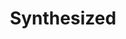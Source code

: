---
title: Synthesized
isOfficial: true
categories:
  - relational-database
  - other
docs:
  - id: java
    url: https://docs.synthesized.io/tdk/latest/user_guide/integrations/testcontainers
    example: |
      ```java
      //Input JdbcDatabaseContainer: empty database with schema input
      PostgreSQLContainer<?> input = new PostgreSQLContainer<>("postgres:15-alpine")
          .withNetwork(network);

      //Output JdbcDatabaseContainer: output database with generated data output
      PostgreSQLContainer<?> output = new PostgreSQLContainer<>("postgres:15-alpine")
          .withNetwork(network)
      
      String config = """
              default_config:
                mode: GENERATION
                target_row_number: 10
              global_seed: 42
              """

      new SynthesizedTDK(SynthesizedTDK.DEFAULT_IMAGE_NAME).transform(input, output, config);
      ```
description: |
  Synthesized Test Data Kit (TDK) is a DevOps’ best friend for database masking and generation. Forget about
  hacky masking and seeding scripts that can easily leak PII or produce inaccurate results. You can plug it 
  in into your CI/CD pipeline or use it as a command-line tool.
---
